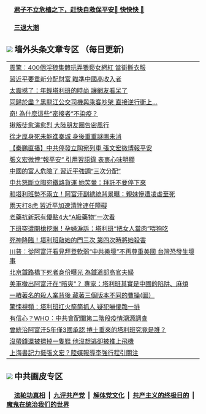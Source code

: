 
 ### &nbsp;&nbsp;&nbsp;&nbsp; [君子不立危樯之下，赶快自救保平安🍎 快快快 📩](https://github.com/pwgy/td/blob/master/README.md)

 ### &nbsp;&nbsp;&nbsp;&nbsp; [三退大潮](https://cdn.cgei.work/?key=wjsottsjpndjwfkg&pin=65881581&ag=ogQuit&from=pw2) 

## <img src="https://img.icons8.com/cute-clipart/2x/circled-right.png"> 墙外头条文章专区 （每日更新)

<Table>
<tr><td colspan="2" align="left"><a href="https://cdn.cgei.work/?ag=c1485842&key=wjsottsjpndjwfkg&from=pw2">震驚：400個淫狼集體玩弄猥褻女網紅 當街撕衣服
</a></td></tr>
<tr><td colspan="2" align="left"><a href="https://cdn.cgei.work/?ag=c1485749&key=wjsottsjpndjwfkg&from=pw2">習近平要重新分配財富 瞄準中國高收入者
</a></td></tr>
<tr><td colspan="2" align="left"><a href="https://cdn.cgei.work/?ag=c1485844&key=wjsottsjpndjwfkg&from=pw2">太震撼了：年輕塔利班的時尚 讓網友看呆了
</a></td></tr>
<tr><td colspan="2" align="left"><a href="https://cdn.cgei.work/?ag=c1485822&key=wjsottsjpndjwfkg&from=pw2">同歸於盡？黑龍江公交司機與乘客吵架 直接逆行衝上…
</a></td></tr>
<tr><td colspan="2" align="left"><a href="https://cdn.cgei.work/?ag=c1485791&key=wjsottsjpndjwfkg&from=pw2">奇! 為什麼這些“密接者”不染疫？
</a></td></tr>
<tr><td colspan="2" align="left"><a href="https://cdn.cgei.work/?ag=c1485848&key=wjsottsjpndjwfkg&from=pw2">揪叛徒愈演愈烈 大陸朋友圈告密風行
</a></td></tr>
<tr><td colspan="2" align="left"><a href="https://cdn.cgei.work/?ag=c1485863&key=wjsottsjpndjwfkg&from=pw2">徐才厚身死未能進秦城 身後重重謎團未消
</a></td></tr>
<tr><td colspan="2" align="left"><a href="https://cdn.cgei.work/?ag=c1485857&key=wjsottsjpndjwfkg&from=pw2">【秦鵬直播】中共停發立陶宛列車 張文宏微博報平安
</a></td></tr>
<tr><td colspan="2" align="left"><a href="https://cdn.cgei.work/?ag=c1485829&key=wjsottsjpndjwfkg&from=pw2">張文宏微博“報平安” 引用習語錄 表衷心味明顯
</a></td></tr>
<tr><td colspan="2" align="left"><a href="https://cdn.cgei.work/?ag=c1485825&key=wjsottsjpndjwfkg&from=pw2">中國的富人危險了 習近平強調“三次分配”
</a></td></tr>
<tr><td colspan="2" align="left"><a href="https://cdn.cgei.work/?ag=c1485828&key=wjsottsjpndjwfkg&from=pw2">中共怒斷立陶宛鐵路貨運 她笑暈：拜託不要停下來
</a></td></tr>
<tr><td colspan="2" align="left"><a href="https://cdn.cgei.work/?ag=c1485809&key=wjsottsjpndjwfkg&from=pw2">和塔利班勢不兩立！阿富汗副總統背景曝：親妹慘遭凌虐至死
</a></td></tr>
<tr><td colspan="2" align="left"><a href="https://cdn.cgei.work/?ag=c1485845&key=wjsottsjpndjwfkg&from=pw2">兩天打8虎 習近平加速清除連任障礙
</a></td></tr>
<tr><td colspan="2" align="left"><a href="https://cdn.cgei.work/?ag=c1485851&key=wjsottsjpndjwfkg&from=pw2">老藥抗新冠有優點4大“A級藥物”一次看
</a></td></tr>
<tr><td colspan="2" align="left"><a href="https://cdn.cgei.work/?ag=c1485810&key=wjsottsjpndjwfkg&from=pw2">下班突遭開槍挖眼！孕婦淚訴：塔利班“把女人當肉”喂狗吃
</a></td></tr>
<tr><td colspan="2" align="left"><a href="https://cdn.cgei.work/?ag=c1485766&key=wjsottsjpndjwfkg&from=pw2">死神降臨！塔利班敲她的門三次 第四次時將她殺害
</a></td></tr>
<tr><td colspan="2" align="left"><a href="https://cdn.cgei.work/?ag=c1485753&key=wjsottsjpndjwfkg&from=pw2">川普：從阿富汗看見拜登軟弱“中共樂壞”不再尊重美國 台灣恐發生壞事
</a></td></tr>
<tr><td colspan="2" align="left"><a href="https://cdn.cgei.work/?ag=c1485834&key=wjsottsjpndjwfkg&from=pw2">北京鐵路橋下死者身份曝光 為鐵道部高官夫婦
</a></td></tr>
<tr><td colspan="2" align="left"><a href="https://cdn.cgei.work/?ag=c1485763&key=wjsottsjpndjwfkg&from=pw2">美軍撤出阿富汗在“暗爽”？ 專家：塔利班其實是中國的陷阱、麻煩
</a></td></tr>
<tr><td colspan="2" align="left"><a href="https://cdn.cgei.work/?ag=c1485847&key=wjsottsjpndjwfkg&from=pw2">一樁著名的殺人案背後 藏著三個版本不同的曹操(圖）
</a></td></tr>
<tr><td colspan="2" align="left"><a href="https://cdn.cgei.work/?ag=c1485846&key=wjsottsjpndjwfkg&from=pw2">驚悚視頻：塔利班扛火箭筒抓人 疑犯嚇傻跪一排
</a></td></tr>
<tr><td colspan="2" align="left"><a href="https://cdn.cgei.work/?ag=c1485836&key=wjsottsjpndjwfkg&from=pw2">有信心？WHO：中共會配闔第二階段疫情溯源調查
</a></td></tr>
<tr><td colspan="2" align="left"><a href="https://cdn.cgei.work/?ag=c1485860&key=wjsottsjpndjwfkg&from=pw2">曾統治阿富汗5年僅3國承認 捲土重來的塔利班究竟是誰？
</a></td></tr>
<tr><td colspan="2" align="left"><a href="https://cdn.cgei.work/?ag=c1485823&key=wjsottsjpndjwfkg&from=pw2">沒帶錢還被擠掉一隻鞋 他沒想逃卻被推上飛機
</a></td></tr>
<tr><td colspan="2" align="left"><a href="https://cdn.cgei.work/?ag=c1485737&key=wjsottsjpndjwfkg&from=pw2">上海書記力挺張文宏？陸媒報導李強行程引關注
</a></td></tr>
 </Table>

 ## <img src="https://img.icons8.com/cute-clipart/2x/circled-right.png"> 中共画皮专区
 ### &nbsp;&nbsp;&nbsp;&nbsp; [法轮功真相](https://github.com/begood0513/basic/blob/master/README.md) &nbsp;|&nbsp; [九评共产党](https://github.com/begood0513/9ping.md/blob/master/README.md) &nbsp;|&nbsp; [解体党文化](https://github.com/begood0513/jtdwh.md/blob/master/README.md)   &nbsp;|&nbsp; [共产主义的终极目的](https://github.com/begood0513/gczydzjmd.md/blob/master/README.md) &nbsp;|&nbsp; [魔鬼在统治我们的世界](https://github.com/begood0513/gczydzjmd.md/blob/master/README.md) 

